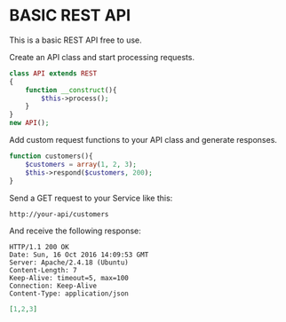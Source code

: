 # BASIC REST API

This is a basic REST API free to use.

Create an API class and start processing requests.

```php
class API extends REST
{
    function __construct(){
        $this->process();
    }
}
new API();
```

Add custom request functions to your API class and generate responses.

```php
function customers(){
    $customers = array(1, 2, 3);
    $this->respond($customers, 200);
}
```

Send a GET request to your Service like this:
```
http://your-api/customers
```

And receive the following response:

```
HTTP/1.1 200 OK
Date: Sun, 16 Oct 2016 14:09:53 GMT
Server: Apache/2.4.18 (Ubuntu)
Content-Length: 7
Keep-Alive: timeout=5, max=100
Connection: Keep-Alive
Content-Type: application/json
```

```json
[1,2,3]
```